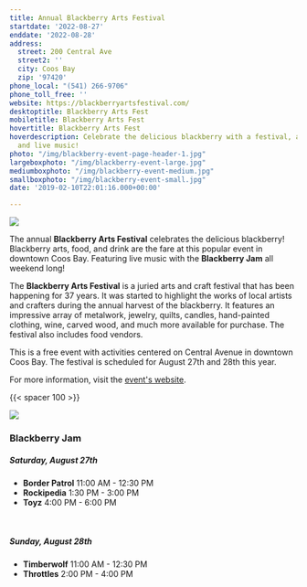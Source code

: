 ```yaml
---
title: Annual Blackberry Arts Festival
startdate: '2022-08-27'
enddate: '2022-08-28'
address:
  street: 200 Central Ave
  street2: ''
  city: Coos Bay
  zip: '97420'
phone_local: "(541) 266-9706"
phone_toll_free: ''
website: https://blackberryartsfestival.com/
desktoptitle: Blackberry Arts Fest
mobiletitle: Blackberry Arts Fest
hovertitle: Blackberry Arts Fest
hoverdescription: Celebrate the delicious blackberry with a festival, arts & crafts,
  and live music!
photo: "/img/blackberry-event-page-header-1.jpg"
largeboxphoto: "/img/blackberry-event-large.jpg"
mediumboxphoto: "/img/blackberry-event-medium.jpg"
smallboxphoto: "/img/blackberry-event-small.jpg"
date: '2019-02-10T22:01:16.000+00:00'

---
```

![](/img/blackberry-fest-blog-695-322.jpg)

The annual **Blackberry Arts Festival** celebrates the delicious blackberry! Blackberry arts, food, and drink are the fare at this popular event in downtown Coos Bay. Featuring live music with the **Blackberry Jam** all weekend long!

The **Blackberry Arts Festival** is a juried arts and craft festival that has been happening for 37 years. It was started to highlight the works of local artists and crafters during the annual harvest of the blackberry. It features an impressive array of metalwork, jewelry, quilts, candles, hand-painted clothing, wine, carved wood, and much more available for purchase. The festival also includes food vendors.

This is a free event with activities centered on Central Avenue in downtown Coos Bay. The festival is scheduled for August 27th and 28th this year.

For more information, visit the [event's website](https://blackberryartsfestival.com/).

{{< spacer 100 >}}

_![](/img/blackberry-jam-image.jpeg)_

### **Blackberry Jam**

##### Saturday, August 27th 

* **Border Patrol** 11:00 AM - 12:30 PM
* **Rockipedia** 1:30 PM - 3:00 PM
* **Toyz** 4:00 PM - 6:00 PM

 

##### **Sunday, August 28th**

* **Timberwolf** 11:00 AM - 12:30 PM
* **Throttles** 2:00 PM - 4:00 PM